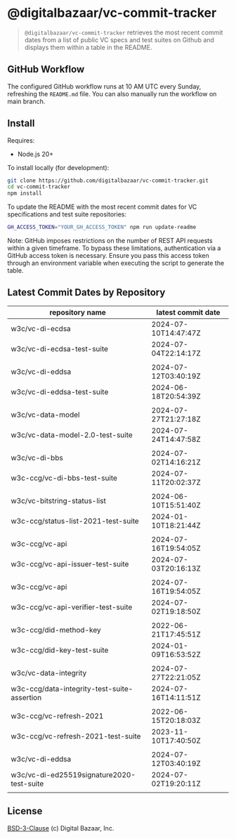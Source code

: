 # @digitalbazaar/vc-commit-tracker

> `@digitalbazaar/vc-commit-tracker` retrieves the most recent commit dates from
> a list of public VC specs and test suites on Github and displays them within
> a table in the README.

## GitHub Workflow

The configured GitHub workflow runs at 10 AM UTC every Sunday, refreshing the
`README.md` file. You can also manually run the workflow on main branch.

## Install

Requires:
- Node.js 20+

To install locally (for development):
```bash
git clone https://github.com/digitalbazaar/vc-commit-tracker.git
cd vc-commit-tracker
npm install
```
To update the README with the most recent commit dates for VC specifications
and test suite repositories:

```bash
GH_ACCESS_TOKEN="YOUR_GH_ACCESS_TOKEN" npm run update-readme
```
Note: GitHub imposes restrictions on the number of REST API requests
within a given timeframe. To bypass these limitations, authentication via a
GitHub access token is necessary. Ensure you pass this access token through an
environment variable when executing the script to generate the table.

## Latest Commit Dates by Repository
<table>
    <thead>
    <tr>
      <th>repository name</th>
      <th>latest commit date</th>
    </tr>
    </thead>
    <tbody>
        <tr>
          <td>w3c/vc-di-ecdsa</td>
          <td>2024-07-10T14:47:47Z</td>
        </tr>
        <tr>
          <td>w3c/vc-di-ecdsa-test-suite</td>
          <td>2024-07-04T22:14:17Z</td>
        </tr>
      <tr><td> </td> <td> </td></tr>
        <tr>
          <td>w3c/vc-di-eddsa</td>
          <td>2024-07-12T03:40:19Z</td>
        </tr>
        <tr>
          <td>w3c/vc-di-eddsa-test-suite</td>
          <td>2024-06-18T20:54:39Z</td>
        </tr>
      <tr><td> </td> <td> </td></tr>
        <tr>
          <td>w3c/vc-data-model</td>
          <td>2024-07-27T21:27:18Z</td>
        </tr>
        <tr>
          <td>w3c/vc-data-model-2.0-test-suite</td>
          <td>2024-07-24T14:47:58Z</td>
        </tr>
      <tr><td> </td> <td> </td></tr>
        <tr>
          <td>w3c/vc-di-bbs</td>
          <td>2024-07-02T14:16:21Z</td>
        </tr>
        <tr>
          <td>w3c-ccg/vc-di-bbs-test-suite</td>
          <td>2024-07-11T20:02:37Z</td>
        </tr>
      <tr><td> </td> <td> </td></tr>
        <tr>
          <td>w3c/vc-bitstring-status-list</td>
          <td>2024-06-10T15:51:40Z</td>
        </tr>
        <tr>
          <td>w3c-ccg/status-list-2021-test-suite</td>
          <td>2024-01-10T18:21:44Z</td>
        </tr>
      <tr><td> </td> <td> </td></tr>
        <tr>
          <td>w3c-ccg/vc-api</td>
          <td>2024-07-16T19:54:05Z</td>
        </tr>
        <tr>
          <td>w3c-ccg/vc-api-issuer-test-suite</td>
          <td>2024-07-03T20:16:13Z</td>
        </tr>
      <tr><td> </td> <td> </td></tr>
        <tr>
          <td>w3c-ccg/vc-api</td>
          <td>2024-07-16T19:54:05Z</td>
        </tr>
        <tr>
          <td>w3c-ccg/vc-api-verifier-test-suite</td>
          <td>2024-07-02T19:18:50Z</td>
        </tr>
      <tr><td> </td> <td> </td></tr>
        <tr>
          <td>w3c-ccg/did-method-key</td>
          <td>2022-06-21T17:45:51Z</td>
        </tr>
        <tr>
          <td>w3c-ccg/did-key-test-suite</td>
          <td>2024-01-09T16:53:52Z</td>
        </tr>
      <tr><td> </td> <td> </td></tr>
        <tr>
          <td>w3c/vc-data-integrity</td>
          <td>2024-07-27T22:21:05Z</td>
        </tr>
        <tr>
          <td>w3c-ccg/data-integrity-test-suite-assertion</td>
          <td>2024-07-16T14:11:51Z</td>
        </tr>
      <tr><td> </td> <td> </td></tr>
        <tr>
          <td>w3c-ccg/vc-refresh-2021</td>
          <td>2022-06-15T20:18:03Z</td>
        </tr>
        <tr>
          <td>w3c-ccg/vc-refresh-2021-test-suite</td>
          <td>2023-11-10T17:40:50Z</td>
        </tr>
      <tr><td> </td> <td> </td></tr>
        <tr>
          <td>w3c/vc-di-eddsa</td>
          <td>2024-07-12T03:40:19Z</td>
        </tr>
        <tr>
          <td>w3c/vc-di-ed25519signature2020-test-suite</td>
          <td>2024-07-02T19:20:11Z</td>
        </tr>
      <tr><td> </td> <td> </td></tr>
    </tbody>
</table>

## License
[BSD-3-Clause](LICENSE) (c) Digital Bazaar, Inc.
